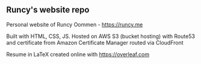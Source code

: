 ## Runcy's website repo
Personal website of Runcy Oommen - https://runcy.me

Built with HTML, CSS, JS. Hosted on AWS S3 (bucket hosting) with Route53 and certificate from Amazon Certificate Manager routed via CloudFront

Resume in LaTeX created online with https://overleaf.com

